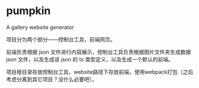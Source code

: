# pumpkin
A gallery website generator

项目分为两个部分——控制台工具，前端网页。

前端负责根据 json 文件进行内容展示，控制台工具负责根据图片文件夹生成数据 json 文件，以及生成该 json 的 ts 类型定义，以及生成一个默认的前端。

项目根目录存放控制台工具，website路径下存放前端，使用webpack打包（之后考虑分离到其它项目？没什么必要吧）。